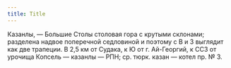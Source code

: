 ```yaml
---
title: Title
---
```


Казанлы, — Большие Столы столовая гора с крутыми склонами; разделена надвое
поперечной седловиной и поэтому с В и З выглядит как две трапеции. В 2,5 км от
Судака, к Ю от г. Ай-Георгий, к ССЗ от урочища Копсель — казанлы — РПН; ср.
тюрк. казан — котел пр. № 3.
